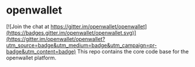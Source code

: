# openwallet

[![Join the chat at https://gitter.im/openwallet/openwallet](https://badges.gitter.im/openwallet/openwallet.svg)](https://gitter.im/openwallet/openwallet?utm_source=badge&utm_medium=badge&utm_campaign=pr-badge&utm_content=badge)
This repo contains the core code base for the openwallet platform.
